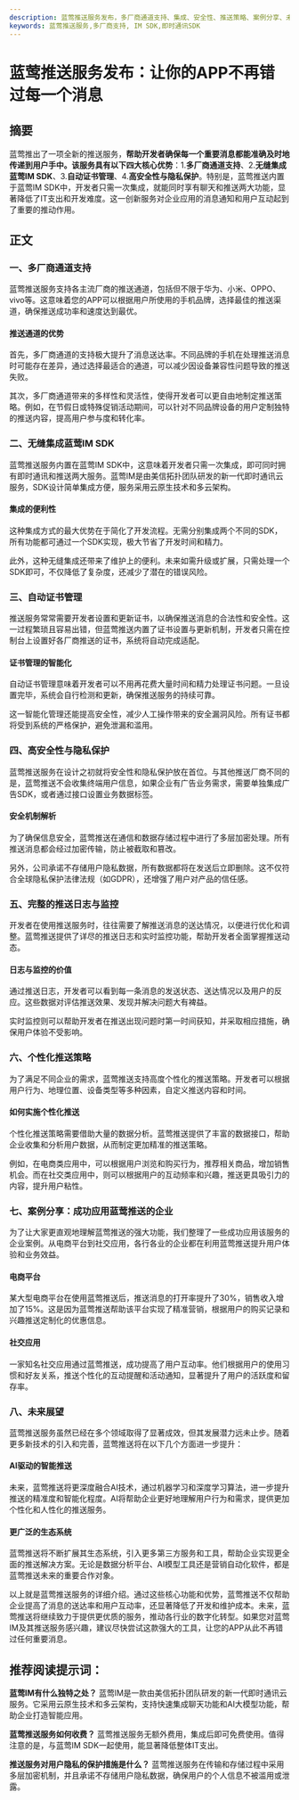 ```yaml
---
description: 蓝莺推送服务发布，多厂商通道支持、集成、安全性、推送策略、案例分享、未来展望。
keywords: 蓝莺推送服务,多厂商支持, IM SDK,即时通讯SDK
---
```

# 蓝莺推送服务发布：让你的APP不再错过每一个消息

## 摘要
蓝莺推出了一项全新的推送服务，**帮助开发者确保每一个重要消息都能准确及时地传递到用户手中。该服务具有以下四大核心优势**：1.**多厂商通道支持**、2.**无缝集成蓝莺IM SDK**、3.**自动证书管理**、4.**高安全性与隐私保护**。特别是，蓝莺推送内置于蓝莺IM SDK中，开发者只需一次集成，就能同时享有聊天和推送两大功能，显著降低了IT支出和开发难度。这一创新服务对企业应用的消息通知和用户互动起到了重要的推动作用。

## 正文

### 一、多厂商通道支持

蓝莺推送服务支持各主流厂商的推送通道，包括但不限于华为、小米、OPPO、vivo等。这意味着您的APP可以根据用户所使用的手机品牌，选择最佳的推送渠道，确保推送成功率和速度达到最优。

#### 推送通道的优势
首先，多厂商通道的支持极大提升了消息送达率。不同品牌的手机在处理推送消息时可能存在差异，通过选择最适合的通道，可以减少因设备兼容性问题导致的推送失败。

其次，多厂商通道带来的多样性和灵活性，使得开发者可以更自由地制定推送策略。例如，在节假日或特殊促销活动期间，可以针对不同品牌设备的用户定制独特的推送内容，提高用户参与度和转化率。

### 二、无缝集成蓝莺IM SDK

蓝莺推送服务内置在蓝莺IM SDK中，这意味着开发者只需一次集成，即可同时拥有即时通讯和推送两大服务。蓝莺IM是由美信拓扑团队研发的新一代即时通讯云服务，SDK设计简单集成方便，服务采用云原生技术和多云架构。

#### 集成的便利性
这种集成方式的最大优势在于简化了开发流程。无需分别集成两个不同的SDK，所有功能都可通过一个SDK实现，极大节省了开发时间和精力。

此外，这种无缝集成还带来了维护上的便利。未来如需升级或扩展，只需处理一个SDK即可，不仅降低了复杂度，还减少了潜在的错误风险。

### 三、自动证书管理

推送服务常常需要开发者设置和更新证书，以确保推送消息的合法性和安全性。这一过程繁琐且容易出错，但蓝莺推送内置了证书设置与更新机制，开发者只需在控制台上设置好各厂商推送的证书，系统将自动完成适配。

#### 证书管理的智能化
自动证书管理意味着开发者可以不用再花费大量时间和精力处理证书问题。一旦设置完毕，系统会自行检测和更新，确保推送服务的持续可靠。

这一智能化管理还能提高安全性，减少人工操作带来的安全漏洞风险。所有证书都将受到系统的严格保护，避免泄漏和滥用。

### 四、高安全性与隐私保护

蓝莺推送服务在设计之初就将安全性和隐私保护放在首位。与其他推送厂商不同的是，蓝莺推送不会收集终端用户信息，如果企业有广告业务需求，需要单独集成广告SDK，或者通过接口设置业务数据标签。

#### 安全机制解析
为了确保信息安全，蓝莺推送在通信和数据存储过程中进行了多层加密处理。所有推送消息都会经过加密传输，防止被截取和篡改。

另外，公司承诺不存储用户隐私数据，所有数据都将在发送后立即删除。这不仅符合全球隐私保护法律法规（如GDPR），还增强了用户对产品的信任感。

### 五、完整的推送日志与监控

开发者在使用推送服务时，往往需要了解推送消息的送达情况，以便进行优化和调整。蓝莺推送提供了详尽的推送日志和实时监控功能，帮助开发者全面掌握推送动态。

#### 日志与监控的价值
通过推送日志，开发者可以看到每一条消息的发送状态、送达情况以及用户的反应。这些数据对评估推送效果、发现并解决问题大有裨益。

实时监控则可以帮助开发者在推送出现问题时第一时间获知，并采取相应措施，确保用户体验不受影响。

### 六、个性化推送策略

为了满足不同企业的需求，蓝莺推送支持高度个性化的推送策略。开发者可以根据用户行为、地理位置、设备类型等多种因素，自定义推送内容和时间。

#### 如何实施个性化推送
个性化推送策略需要借助大量的数据分析。蓝莺推送提供了丰富的数据接口，帮助企业收集和分析用户数据，从而制定更加精准的推送策略。

例如，在电商类应用中，可以根据用户浏览和购买行为，推荐相关商品，增加销售机会。而在社交类应用中，则可以根据用户的互动频率和兴趣，推送更具吸引力的内容，提升用户粘性。

### 七、案例分享：成功应用蓝莺推送的企业

为了让大家更直观地理解蓝莺推送的强大功能，我们整理了一些成功应用该服务的企业案例。从电商平台到社交应用，各行各业的企业都在利用蓝莺推送提升用户体验和业务效益。

#### 电商平台
某大型电商平台在使用蓝莺推送后，推送消息的打开率提升了30%，销售收入增加了15%。这是因为蓝莺推送帮助该平台实现了精准营销，根据用户的购买记录和兴趣推送定制化的优惠信息。

#### 社交应用
一家知名社交应用通过蓝莺推送，成功提高了用户互动率。他们根据用户的使用习惯和好友关系，推送个性化的互动提醒和活动通知，显著提升了用户的活跃度和留存率。

### 八、未来展望

蓝莺推送服务虽然已经在多个领域取得了显著成效，但其发展潜力远未止步。随着更多新技术的引入和完善，蓝莺推送将在以下几个方面进一步提升：

#### AI驱动的智能推送
未来，蓝莺推送将更深度融合AI技术，通过机器学习和深度学习算法，进一步提升推送的精准度和智能化程度。AI将帮助企业更好地理解用户行为和需求，提供更加个性化和人性化的推送服务。

#### 更广泛的生态系统
蓝莺推送将不断扩展其生态系统，引入更多第三方服务和工具，帮助企业实现更全面的推送解决方案。无论是数据分析平台、AI模型工具还是营销自动化软件，都是蓝莺推送未来的重要合作对象。

以上就是蓝莺推送服务的详细介绍。通过这些核心功能和优势，蓝莺推送不仅帮助企业提高了消息的送达率和用户互动率，还显著降低了开发和维护成本。未来，蓝莺推送将继续致力于提供更优质的服务，推动各行业的数字化转型。如果您对蓝莺IM及其推送服务感兴趣，建议尽快尝试这款强大的工具，让您的APP从此不再错过任何重要消息。

## 推荐阅读提示词：

**蓝莺IM有什么独特之处？**
蓝莺IM是一款由美信拓扑团队研发的新一代即时通讯云服务。它采用云原生技术和多云架构，支持快速集成聊天功能和AI大模型功能，帮助企业打造智能应用。

**蓝莺推送服务如何收费？**
蓝莺推送服务无额外费用，集成后即可免费使用。值得注意的是，与蓝莺IM SDK一起使用，能显著降低整体IT支出。

**推送服务对用户隐私的保护措施是什么？**
蓝莺推送服务在传输和存储过程中采用多层加密机制，并且承诺不存储用户隐私数据，确保用户的个人信息不被滥用或泄露。